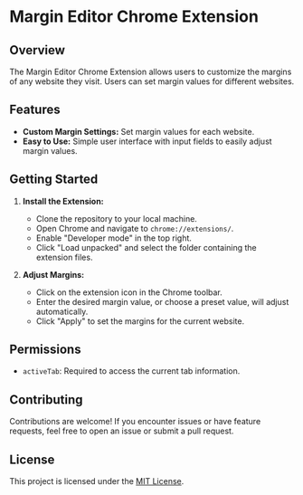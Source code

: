 # Margin Editor Chrome Extension

## Overview

The Margin Editor Chrome Extension allows users to customize the margins of any website they visit. Users can set margin values for different websites.

## Features

- **Custom Margin Settings:** Set margin values for each website.
- **Easy to Use:** Simple user interface with input fields to easily adjust margin values.

## Getting Started

1. **Install the Extension:**
   - Clone the repository to your local machine.
   - Open Chrome and navigate to `chrome://extensions/`.
   - Enable "Developer mode" in the top right.
   - Click "Load unpacked" and select the folder containing the extension files.

2. **Adjust Margins:**
   - Click on the extension icon in the Chrome toolbar.
   - Enter the desired margin value, or choose a preset value, will adjust automatically.
   - Click "Apply" to set the margins for the current website.

## Permissions

- `activeTab`: Required to access the current tab information.

## Contributing

Contributions are welcome! If you encounter issues or have feature requests, feel free to open an issue or submit a pull request.

## License

This project is licensed under the [MIT License](LICENSE).